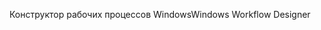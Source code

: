 <span data-ttu-id="098f0-101">Конструктор рабочих процессов Windows</span><span class="sxs-lookup"><span data-stu-id="098f0-101">Windows Workflow Designer</span></span>